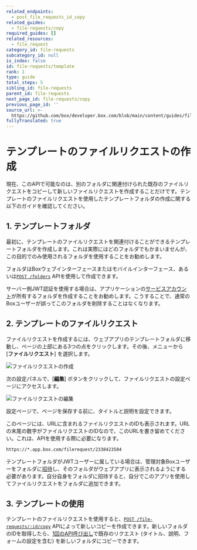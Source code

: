 ```yaml
---
related_endpoints:
  - post_file_requests_id_copy
related_guides:
  - file-requests/copy
required_guides: []
related_resources:
  - file_request
category_id: file-requests
subcategory_id: null
is_index: false
id: file-requests/template
rank: 1
type: guide
total_steps: 5
sibling_id: file-requests
parent_id: file-requests
next_page_id: file-requests/copy
previous_page_id: ''
source_url: >-
  https://github.com/box/developer.box.com/blob/main/content/guides/file-requests/1-template.md
fullyTranslated: true
---
```

# テンプレートのファイルリクエストの作成

現在、このAPIで可能なのは、別のフォルダに関連付けられた既存のファイルリクエストをコピーして新しいファイルリクエストを作成することだけです。テンプレートのファイルリクエストを使用したテンプレートフォルダの作成に関する以下のガイドを確認してください。

## 1. テンプレートフォルダ

最初に、テンプレートのファイルリクエストを関連付けることができるテンプレートフォルダを作成します。これは実際にはどのフォルダでもかまいませんが、この目的でのみ使用されるフォルダを使用することをお勧めします。

フォルダはBoxウェブインターフェースまたはモバイルインターフェース、あるいは[`POST /folders`](e://post_folders) APIを使用して作成できます。

<Message notice>

サーバー側JWT認証を使用する場合は、アプリケーションの[サービスアカウント](g://getting-started/user-types/service-account/)が所有するフォルダを作成することをお勧めします。こうすることで、通常のBoxユーザーが誤ってこのフォルダを削除することはなくなります。

</Message>

## 2. テンプレートのファイルリクエスト

ファイルリクエストを作成するには、ウェブアプリのテンプレートフォルダに移動し、ページの上部にある3つの点をクリックします。その後、メニューから \[**ファイルリクエスト**] を選択します。

<ImageFrame center shadow>

![ファイルリクエストの作成](./images/create.png)

</ImageFrame>

次の設定パネルで、\[**編集**] ボタンをクリックして、ファイルリクエストの設定ページにアクセスします。

<ImageFrame center shadow>

![ファイルリクエストの編集](./images/edit.png)

</ImageFrame>

設定ページで、ページを保存する前に、タイトルと説明を設定できます。

このページには、URLに含まれるファイルリクエストのIDも表示されます。URLの末尾の数字がファイルリクエストのIDなので、このURLを書き留めてください。これは、APIを使用する際に必要になります。

```sh
https://*.app.box.com/filerequest/2338423584
```

<Message warning>

テンプレートフォルダがJWTユーザーに属している場合は、管理対象Boxユーザーをフォルダに[招待](e://post-collaborations)し、そのフォルダがウェブアプリに表示されるようにする必要があります。自分自身をフォルダに招待すると、自分でこのアプリを使用してファイルリクエストをフォルダに追加できます。

</Message>

## 3. テンプレートの使用

テンプレートのファイルリクエストを使用すると、[`POST /file-requests/:id/copy`](e://post_file_requests_id_copy) APIによって新しいコピーを作成できます。新しいフォルダのIDを取得したら、[1回のAPI呼び出し](g://file-requests/copy)で既存のリクエスト (タイトル、説明、フォームの設定を含む) を新しいフォルダにコピーできます。
